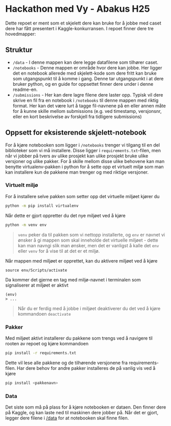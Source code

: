 # Hackathon med Vy - Abakus H25

Dette repoet er ment som et skjelett dere kan bruke for å jobbe med caset dere har fått presentert i Kaggle-konkurransen. I repoet finner dere tre hovedmapper: 

## Struktur
* `/data` - I denne mappen kan dere legge datafilene som tilhører caset. 
* `/notebooks` - Denne mappen er område hvor dere kan jobbe. Her ligger det en notebook allerede med skjelett-kode som dere fritt kan bruke som utgangspunkt til å komme i gang. Denne tar utgangspunkt i at dere bruker python, og en guide for oppsettet finner dere under i denne readme-en.
* `/submissions` - Her kan dere lagre filene dere laster opp. Typisk vil dere skrive en fil fra en notebook i `/notebooks` til denne mappen med riktig format. Her kan det være lurt å tagge fil-navnene på en eller annen måte for å kunne skille mellom submissions (e.g. ved timestamp, versjonsnr, eller en kort beskrivelse av forskjell fra tidligere submissions)

## Oppsett for eksisterende skjelett-notebook
For å kjøre notebooken som ligger i `/notebooks` trenger vi tilgang til en del biblioteker som vi må installere. Disse ligger i `requirements.txt`-filen, men når vi jobber på tvers av ulike prosjekt kan ulike prosjekt bruke ulike versjoner og ulike pakker. For å skille mellom disse ulike behovene kan man benytte virtualenv-pakken i python for å sette opp et virtuelt miljø som man kan installere kun de pakkene man trenger og med riktige versjoner.

### Virtuelt miljø

For å installere selve pakken som setter opp det virtuelle miljøet kjører du
```sh
python -m pip install virtualenv
```
Når dette er gjort oppretter du det nye miljøet ved å kjøre
```sh
python -m venv env
```
> `venv` peker da til pakken som vi nettopp installerte, og `env` er navnet vi ønsker å gi mappen som skal inneholde det virtuelle miljøet - dette kan man navngi slik man ønsker, men det er vanligst å kalle det `env` eller `venv` for å vise til at det er et miljø. 

Når mappen med miljøet er opprettet, kan du aktivere miljøet ved å kjøre 
```
source env/Scripts/activate
```
Da kommer det gjerne en tag med miljø-navnet i terminalen som signaliserer at miljøet er aktivt
```
(env)
> ...
```
> Når du er ferdig med å jobbe i miljøet deaktiverer du det ved å kjøre kommandoen `deactivate`

### Pakker
Med miljøet aktivt installerer du pakkene som trengs ved å navigere til rooten av repoet og kjøre kommandoen 
```sh
pip install -r requirements.txt
```
Dette vil lese alle pakkene og de tilhørende versjonene fra requirements-filen. Har dere behov for andre pakker installeres de på vanlig vis ved å kjøre
```sh
pip install <pakkenavn>
```

### Data
Det siste som må på plass for å kjøre notebooken er dataen. Den finner dere på Kaggle, og kan laste ned til maskinen dere jobber på. Når det er gjort, legger dere filene i [/data](./data) for at notebooken skal finne filen.